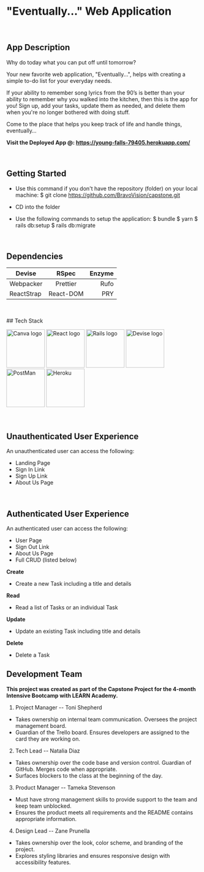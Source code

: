 # "Eventually..." Web Application

<p>&nbsp;</p>

## App Description

Why do today what you can put off until tomorrow?

Your new favorite web application, "Eventually...", helps with creating a simple to-do list for your everyday needs. 

If your ability to remember song lyrics from the 90’s is better than your ability to remember why you walked into the kitchen, then this is the app for you! Sign up, add your tasks, update them as needed, and delete them when you're no longer bothered with doing stuff.

Come to the place that helps you keep track of life and handle things, eventually…

**Visit the Deployed App @:  https://young-falls-79405.herokuapp.com/**

<p>&nbsp;</p>

## Getting Started

- Use this command if you don't have the repository (folder) on your local machine:
        $ git clone https://github.com/BravoVision/capstone.git 

- CD into the folder 

- Use the following commands to setup the application: 
        $ bundle
        $ yarn 
        $ rails db:setup
        $ rails db:migrate

<p>&nbsp;</p>

## Dependencies

| Devise        | RSpec         | Enzyme     |
| ------------- |:-------------:| ----------:|
| Webpacker     | Prettier      | Rufo       |
| ReactStrap    | React-DOM     | PRY        |



<p>&nbsp;</p>
## Tech Stack

<p float="left">
<img src="https://seeklogo.com/images/C/canva-logo-B4BE25729A-seeklogo.com.png" alt="Canva logo" width="100px">
<img src="https://www.svgrepo.com/show/354259/react.svg" alt="React logo" width="100px">
<img src="https://www.svgrepo.com/show/354252/rails.svg" alt="Rails logo" width="100px">
<img src="https://raw.github.com/plataformatec/devise/master/devise.png" alt="Devise logo" width="100px">
<img src="https://www.svgrepo.com/show/354202/postman-icon.svg" alt="PostMan" width="100px"> 
<img src="https://www.svgrepo.com/show/349404/heroku.svg" alt="Heroku" width="100px">
</p>


<p>&nbsp;</p>

## Unauthenticated User Experience

An unauthenticated user can access the following:

- Landing Page
- Sign In Link 
- Sign Up Link
- About Us Page

<p>&nbsp;</p>

## Authenticated User Experience

An authenticated user can access the following:

- User Page
- Sign Out Link 
- About Us Page
- Full CRUD (listed below)

**Create**

- Create a new Task including a title and details 

**Read**

- Read a list of Tasks or an individual Task 

**Update**

- Update an existing Task including title and details 

**Delete**

- Delete a Task



## Development Team

**This project was created as part of the Capstone Project for the 4-month Intensive Bootcamp with LEARN Academy.** 

1. Project Manager -- Toni Shepherd

- Takes ownership on internal team communication. Oversees the project management board.
- Guardian of the Trello board. Ensures developers are assigned to the card they are working on.
        
2. Tech Lead -- Natalia Diaz

- Takes ownership over the code base and version control. Guardian of GitHub. Merges code when appropriate.
- Surfaces blockers to the class at the beginning of the day.

3. Product Manager -- Tameka Stevenson

- Must have strong management skills to provide support to the team and keep team unblocked.
- Ensures the product meets all requirements and the README contains appropriate information.

4. Design Lead -- Zane Prunella

- Takes ownership over the look, color scheme, and branding of the project.
- Explores styling libraries and ensures responsive design with accessibility features.
